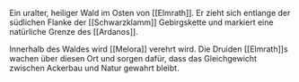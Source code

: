 Ein uralter, heiliger Wald im Osten von [[Elmrath]]. Er zieht sich entlange der südlichen Flanke der [[Schwarzklamm]] Gebirgskette und markiert eine natürliche Grenze des [[Ardanos]]. 

Innerhalb des Waldes wird [[Melora]] verehrt wird. Die Druiden [[Elmrath]]s wachen über diesen Ort und sorgen dafür, dass das Gleichgewicht zwischen Ackerbau und Natur gewahrt bleibt.